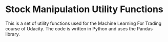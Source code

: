 # Stock Manipulation Utility Functions

This is a set of utility functions used for the Machine Learning For Trading course of Udacity.
The code is written in Python and uses the Pandas library.
